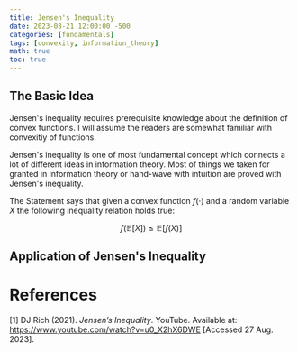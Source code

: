 ```yaml
---
title: Jensen's Inequality
date: 2023-08-21 12:00:00 -500
categories: [fundamentals]
tags: [convexity, information_theory]
math: true
toc: true
---
```



## The Basic Idea

Jensen's inequality requires prerequisite knowledge about the definition of convex functions. I will assume the readers are somewhat familiar with convexitiy of functions.

Jensen's inequality is one of most fundamental concept which connects a lot of different ideas in information theory. Most of things we taken for granted in information theory or hand-wave with intuition are proved with Jensen's inequality.

The Statement says that given a convex function $f(\cdot)$ and a random variable $X$ the following inequality relation holds true:

$$
f(\mathbb{E}[X]) \leq \mathbb{E}[f(X)]
$$



## Application of Jensen's Inequality




# References

[1] DJ Rich (2021). *Jensen’s Inequality*. YouTube. Available at: https://www.youtube.com/watch?v=u0_X2hX6DWE [Accessed 27 Aug. 2023].